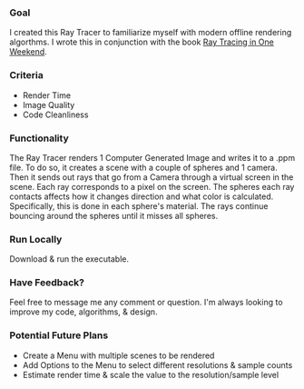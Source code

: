### Goal
I created this Ray Tracer to familiarize myself with modern offline rendering algorthms. I wrote this in conjunction with the book [Ray Tracing in One Weekend](https://www.amazon.com/Ray-Tracing-Weekend-Minibooks-Book-ebook/dp/B01B5AODD8).

### Criteria

* Render Time
* Image Quality
* Code Cleanliness

### Functionality

The Ray Tracer renders 1 Computer Generated Image and writes it to a .ppm file. To do so, it creates a scene with a couple of spheres and 1 camera. Then it sends out rays that go from a Camera through a virtual screen in the scene. Each ray corresponds to a pixel on the screen. The spheres each ray contacts affects how it changes direction and what color is calculated. Specifically, this is done in each sphere's material. The rays continue bouncing around the spheres until it misses all spheres.

### Run Locally

Download & run the executable.

### Have Feedback?

Feel free to message me any comment or question. I'm always looking to improve my code, algorithms, & design.

### Potential Future Plans

* Create a Menu with multiple scenes to be rendered
* Add Options to the Menu to select different resolutions & sample counts
* Estimate render time & scale the value to the resolution/sample level